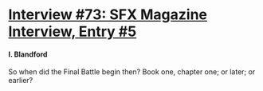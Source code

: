 # [Interview #73: SFX Magazine Interview, Entry #5](https://www.theoryland.com/intvmain.php?i=73#5)

#### I. Blandford

So when did the Final Battle begin then? Book one, chapter one; or later; or earlier?

